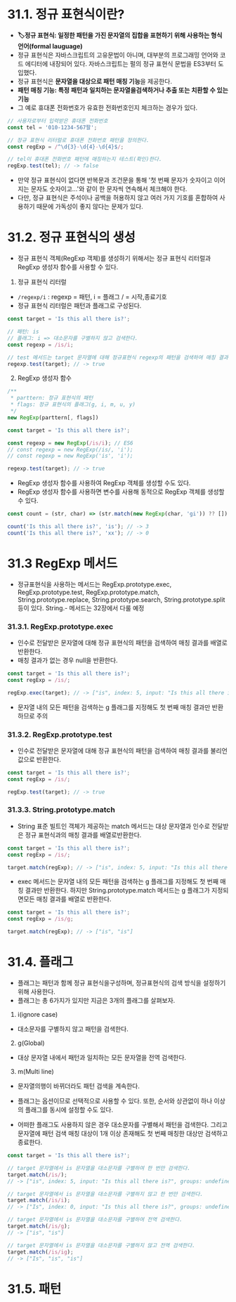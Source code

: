 # 31.1. 정규 표현식이란?
- **🏷️정규 표현식: 일정한 패턴을 가진 문자열의 집합을 표현하기 위해 사용하는 형식 언어(formal lauguage)**
- 정규 표현식은 자바스크립트의 고유문법이 아니며, 대부분의 프로그래밍 언어와 코드 에디터에 내장되어 있다. 자바스크립트는 펄의 정규 표현식 문법을 ES3부터 도입했다.
- 정규 표현식은 **문자열을 대상으로 패턴 매칭 기능**을 제공한다.
- **패턴 매칭 기능: 특정 패턴과 일치하는 문자열을검색하거나 추출 또는 치환할 수 있는 기능**
- 그 예로 휴대폰 전화번호가 유효한 전화번호인지 체크하는 경우가 있다.
```javascript
// 사용자로부터 입력받은 휴대폰 전화번호
const tel = '010-1234-567팔';

// 정규 표현식 리터럴로 휴대폰 전화번호 패턴을 정의한다.
const regExp = /^\d{3}-\d{4}-\d{4}$/;

// tel이 휴대폰 전화번호 패턴에 매칭하는지 테스트(확인)한다.
regExp.test(tel); // -> false
```
- 만약 정규 표현식이 없다면 반복문과 조건문을 통해 '첫 번째 문자가 숫자이고 이어지는 문자도 숫자이고...'와 같이 한 문자씩 연속해서 체크해야 한다.
- 다만, 정규 표현식은 주석이나 공백을 허용하지 않고 여러 가지 기호를 혼합하여 사용하기 때문에 가독성이 좋지 않다는 문제가 있다.

# 31.2. 정규 표현식의 생성
- 정규 표현식 객체(RegExp 객체)를 생성하기 위해서는 정규 표현식 리터럴과 RegExp 생성자 함수를 사용할 수 있다.

1. 정규 표현식 리터럴
- `/regexp/i` : regexp = 패턴, i = 플래그 / = 시작,종료기호
- 정규 표현식 리터럴은 패턴과 플래그로 구성된다.
```javascript
const target = 'Is this all there is?';

// 패턴: is
// 플래그: i => 대소문자를 구별하지 않고 검색한다.
const regexp = /is/i;

// test 메서드는 target 문자열에 대해 정규표현식 regexp의 패턴을 검색하여 매칭 결과를 불리언 값으로 반환한다.
regexp.test(target); // -> true
```

2. RegExp 생성자 함수
```javascript
/**
 * parttern: 정규 표현식의 패턴
 * flags: 정규 표현식의 플래그(g, i, m, u, y)
 */
new RegExp(parttern[, flags])
```
```javascript
const target = 'Is this all there is?';

const regexp = new RegExp(/is/i); // ES6
// const regexp = new RegExp(/is/, 'i');
// const regexp = new RegExp('is', 'i');

regexp.test(target); // -> true
```
- RegExp 생성자 함수를 사용하여 RegExp 객체를 생성할 수도 있다.
- RegExp 생성자 함수를 사용하면 변수를 사용해 동적으로 RegExp 객체를 생성할 수 있다.
```javascript
const count = (str, char) => (str.match(new RegExp(char, 'gi')) ?? []).length;

count('Is this all there is?', 'is'); // -> 3
count('Is this all there is?', 'xx'); // -> 0
```

# 31.3 RegExp 메서드
- 정규표현식을 사용하는 메서드는 RegExp.prototype.exec, RegExp.prototype.test, RegExp.prototype.match, String.prototype.replace, String.prototype.search, String.prototype.split 등이 있다. String.- 메서드는 32장에서 다룰 예정

### 31.3.1. RegExp.prototype.exec
- 인수로 전달받은 문자열에 대해 정규 표현식의 패턴을 검색하여 매칭 결과를 배열로반환한다.
- 매칭 결과가 없는 경우 null을 반환한다.
```javascript
const target = 'Is this all there is?';
const regExp = /is/;

regExp.exec(target); // -> ["is", index: 5, input: "Is this all there is?", groups: undefined]
```
- 문자열 내의 모든 패턴을 검색하는 g 플래그를 지정해도 첫 번째 매칭 결과만 반환하므로 주의 

### 31.3.2. RegExp.prototype.test
- 인수로 전달받은 문자열에 대해 정규 표현식의 패턴을 검색하여 매칭 결과를 불리언 값으로 반환한다.
```javascript
const target = 'Is this all there is?';
const regExp = /is/;

regExp.test(target); // -> true
```

### 31.3.3. String.prototype.match
- String 표준 빌트인 객체가 제공하는 match 메서드는 대상 문자열과 인수로 전달받은 정규 표현식과의 매칭 결과를 배열로반환한다.
```javascript
const target = 'Is this all there is?';
const regExp = /is/;

target.match(regExp); // -> ["is", index: 5, input: "Is this all there is?", groups: undefined]
```
- exec 메서드는 문자열 내의 모든 패턴을 검색하는 g 플래그를 지정해도 첫 번째 매칭 결과만 반환한다. 하지만 String.prototype.match 메서드는 g 플래그가 지정되면모든 매칭 결과를 배열로 반환한다.
```javascript
const target = 'Is this all there is?';
const regExp = /is/g;

target.match(regExp); // -> ["is", "is"]
```

# 31.4. 플래그
- 플래그는 패턴과 함께 정규 표현식을구성하며, 정규표현식의 검색 방식을 설정하기 위해 사용한다.
- 플래그는 총 6가지가 있지만 지금은 3개의 플래그를 살펴보자.

1. i(ignore case)
- 대소문자를 구별하지 않고 패턴을 검색한다.
2. g(Global)
- 대상 문자열 내에서 패턴과 일치하는 모든 문자열을 전역 검색한다.   
3. m(Multi line)
- 문자열의행이 바뀌더라도 패턴 검색을 계속한다.

- 플래그는 옵션이므로 선택적으로 사용할 수 있다. 또한, 순서와 상관없이 하나 이상의 플래그를 동시에 설정할 수도 있다. 
- 어떠한 플래그도 사용하지 않은 경우 대소문자를 구별해서 패턴을 검색한다. 그리고 문자열에 패턴 검색 매칭 대상이 1개 이상 존재해도 첫 번째 매칭한 대상만 검색하고 종료한다.
```javascript
const target = 'Is this all there is?';

// target 문자열에서 is 문자열을 대소문자를 구별하여 한 번만 검색한다.
target.match(/is/);
// -> ["is", index: 5, input: "Is this all there is?", groups: undefined]

// target 문자열에서 is 문자열을 대소문자를 구별하지 않고 한 번만 검색한다.
target.match(/is/i);
// -> ["Is", index: 0, input: "Is this all there is?", groups: undefined]

// target 문자열에서 is 문자열을 대소문자를 구별하여 전역 검색한다.
target.match(/is/g);
// -> ["is", "is"]

// target 문자열에서 is 문자열을 대소문자를 구별하지 않고 전역 검색한다.
target.match(/is/ig);
// -> ["Is", "is", "is"]
```

# 31.5. 패턴
